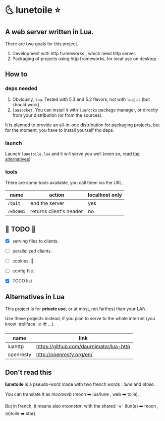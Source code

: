 # :last_quarter_moon_with_face: lunetoile :star:

## A web server written in Lua.

There are two goals for this project.

1. Development with http frameworks , which need http server.
1. Packaging of projects using http frameworks, for local use on desktop.

## How to
### deps needed

1. Obviously, `lua`. Tested with 5.3 and 5.2 flavors, not with `luajit` (but should work).
1. `luasocket`. You can install it with `luarocks` package manager, or directly from your distribution (or from the sources).

It is planned to provide an all-in-one distribution for packaging projects, but for the moment, you have to install yourself tho deps.

### launch
Launch `lunetoile.lua` and it will serve you well (even so, read [the alternatives](#alternatives-in-lua))

### tools
There are some tools available, you call them via the URL.

name | action | localhost only
-----|--------|---------------
`/quit`|end the server| yes
`/whoami`|returns client's header| no

## :construction: TODO :construction:
- [x] serving files to clients.
- [ ] parallelized clients.
- [ ] cookies. :cookie:
- [ ] config file.
- [x] TODO list


## Alternatives in Lua
This project is for __private use__, or at most, not farthest than your LAN.

Use these projects instead, if you plan to serve to the whole internet (you know :trollface: :biohazard: :radioactive: …).

name | link
-----|------
luahttp|https://github.com/daurnimator/lua-http
openresty|http://openresty.org/en/

## Don't read this
__lunetoile__ is a pseudo-word made with two french words : *lune* and *étoile*.

You can translate it as *moonweb* (moon :arrow_right: lua/lune , web :arrow_right: toile).

But in french, it means also *moonstar*, with the shared `'e'` (lun(e) :arrow_right: moon , (e)toile :arrow_right: star).

